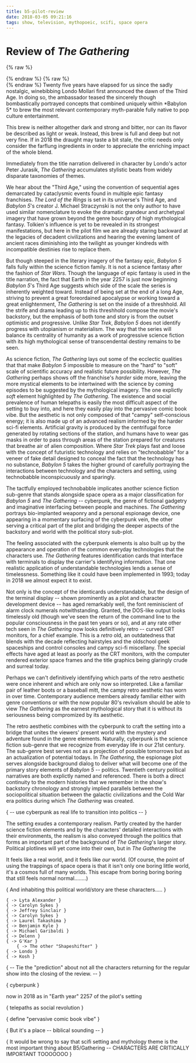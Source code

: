 ```yaml
---
title: b5-pilot-review
date: 2018-03-05 09:21:16
tags: show, television, mythopoeic, scifi, space opera
---
```

# Review of *The Gathering*

{% raw %}
<aside class="infobox" id="headnotes">
{% endraw %}
<!-- md infobox_b5-pilot-review.md -->
{% raw %}
</aside>
{% endraw %}
Twenty five years have elapsed for us since the sadly nostalgic, winebibbing Londo Mollari first announced the dawn of the Third Age. In doing so, the ambassador teased the sincerely though bombastically portrayed concepts that combined uniquely within *Babylon 5* to brew the most relevant contemporary myth-parable fully native to pop culture entertainment.

This brew is neither altogether dark and strong and bitter, nor can its flavor be described as light or weak. Instead, this brew is full and deep but not very fine. If in 2018 the draught may taste a bit stale, the critic needs only consider the farflung ingredients in order to appreciate the enriching impact of the whole blend.

Immediately from the title narration delivered in character by Londo's actor Peter Jurasik, *The Gathering* accumulates stylistic beats from widely disparate taxonomies of themes.

We hear about the "Third Age," using the convention of sequential ages demarcated by cataclysmic events found in multiple epic fantasy franchises. *The Lord of the Rings* is set in its universe's Third Age, and *Babylon 5*'s creator J. Michael Straczynski is not the only author to have used similar nomenclature to evoke the dramatic grandeur and archetypal imagery that have grown beyond the genre boundary of high mythological fantasy. Tolkien's influence is yet to be revealed in its strongest manifestations, but here in the pilot film we are already staring backward at the legacies of decadent civilizations and hearing the evening lament of ancient races diminishing into the twilight as younger kindreds with incompatible destinies rise to replace them.

But though steeped in the literary imagery of the fantasy epic, *Babylon 5* falls fully within the science fiction family. It is not a science fantasy after the fashion of *Star Wars*. Though the language of epic fantasy is used in the title narration, the fact that Earth in the year 2257 is just now beginning *Babylon 5*'s Third Age suggests which side of the scale the series is inherently weighted toward. Instead of being set at the end of a long Age, striving to prevent a great foreordained apocalypse or working toward a great enlightenment, *The Gathering* is set on the inside of a threshhold. All the strife and drama leading up to this threshhold compose the movie's backstory, but the emphasis of both tone and story is from the outset optimistic and progressive. Unlike *Star Trek*, *Babylon 5* does not identify progress with utopianism or materialism. The way that the series will balance its centrality of humanity as a work of progressive science fiction with its high mythological sense of transcendental destiny remains to be seen.

As science fiction, *The Gathering* lays out some of the ecclectic qualities that that make *Babylon 5* impossible to measure on the "hard" to "soft" scale of scientific accuracy and realistic future possibility. However, *The Gathering* perhaps shows off the franchise's *harder* side more, leaving the more mystical elements to be intertwined with the science by coming episodes to be suggested by the mythological imagery. The one explictly *soft* element highlighted by *The Gathering*. The existence and social prevalence of human telepaths is easily the most difficult aspect of the setting to buy into, and here they easily play into the pervasive comic book vibe. But the aesthetic is not only composed of that "campy" self-conscious energy; it is also made up of an advanced realism informed by the harder sci-fi elements. Artificial gravity is produced by the centrifugal force generated by rotating sections of the station, and humans have to wear gas masks in order to pass through areas of the station prepared for creatures that breathe air of alien composition. Where *Star Trek* plays fast and loose with the concept of futuristic technology and relies on "technobabble" for a veneer of fake detail designed to conceal the fact that the technology has no substance, *Babylon 5* takes the higher ground of carefully portraying the interactions between technology and the characters and setting, using technobabble inconspicuously and sparingly.

The tactfully employed technobabble implicates another science fiction sub-genre that stands alongside space opera as a major classification for *Babylon 5* and *The Gathering* -- cyberpunk, the genre of fictional gadgetry and imaginative interfacing between people and machines. *The Gathering* portrays bio-implanted weaponry and a personal espionage device, one appearing in a momentary surfacing of the cyberpunk vein, the other serving a critical part of the plot and bridging the deeper aspects of the backstory and world with the political story sub-plot.

The feeling associated with the cyberpunk elements is also built up by the appearance and operation of the common everyday technologies that the characters use. *The Gathering* features identification cards that interface with terminals to display the carrier's identifying information. That one realistic application of understandable technologies lends a sense of timelessness. Something like it could have been implemented in 1993; today in 2018 we almost expect it to exist.

Not only is the concept of the identicards understandable, but the design of the terminal display -- shown prominently as a plot and character development device -- has aged remarkably well, the font reminiscient of alarm clock numerals notwithstanding. Granted, the DOS-like output looks timelessly old (though we've seen the return of the command line to the popular consciousness in the past ten years or so), and at any rate other tech seen in *The Gathering* now looks definitively retro -- curved CRT monitors, for a chief example. This is a *retro* old, an outdatedness that blends with the decade reflecting hairstyles and the oldschool geek spaceships and control consoles and campy sci-fi miscellany. The special effects have aged at least as poorly as the CRT monitors, with the computer rendered exterior space frames and the title graphics being glaringly crude and surreal today. 

Perhaps we can't definitively identifying which parts of the retro aesthetic were once inherent and which are only now so interpreted. Like a familiar pair of leather boots or a baseball mitt, the campy retro aesthetic has worn in over time. Contemporary audience members already familiar either with genre conventions or with the now popular 80's revivalism should be able to view *The Gathering* as the earnest mythological story that it is without its seriousness being compromized by its aesthetic.

The retro aesthetic combines with the cyberpunk to craft the setting into a bridge that unites the viewers' present world with the mystery and adventure found in the genre elements. Naturally, cyberpunk is the science fiction sub-genre that we recognize from everyday life in our 21st century. The sub-genre best serves not as a projection of possible tomorrows but as an actualization of potential todays. In *The Gathering*, the espionage plot serves alongside background dialog to deliver what will become one of the primary story elements of *Babylon 5* -- politics. Twentieth century political narratives are both explictly named and referenced. There is both a direct continuity to the modern histories that we remember in the show's backstory chronology and strongly implied parallels between the sociopolitical situation between the galactic civilizations and the Cold War era politics during which *The Gathering* was created.

{ -- use cyberpunk as real life to transition into politics -- }

The setting exudes a contemporary realism. Partly created by the harder science fiction elements and by the characters' detailed interactions with their environments, the realism is also conveyed through the politics that forms an important part of the background of *The Gathering*'s larger story. Political plotlines will yet come into their own, but in *The Gathering* the

It feels like a real world, and it feels like *our* world. (Of course, the point of using the trappings of space opera is that it isn't only one boring little world, it's a cosmos full of many worlds. This escape from boring boring boring that still feels normal normal........)

{ And inhabiting this political world/story are these characters..... }

    { -> Lyta Alexander }
    { -> Carolyn Sykes }
    { -> Jeffrey Sinclair }
    { -> Carolyn Sykes }
    { -> Laurel Takashima }
    { -> Benjamin Kyle }
    { -> Michael Garibaldi }
    { -> Delenn }
    { -> G'Kar }
        { -> The other "Shapeshifter" }
    { -> Londo }
    { -> Kosh }

{ -- Tie the "prediction" about not all the characters returning for the regular show into the closing of the review. -- }

{ cyberpunk }

now in 2018 as in "Earth year" 2257 of the pilot's setting

{ telepaths as social revolution }


{ define "pervasive comic book vibe" }

{ But it's a place -- biblical sounding -- }

{ It would be wrong to say that scifi setting and mythology theme is the most important thing about B5/Gathering --     CHARACTERS ARE CRITICALLY IMPORTANT TOOOOOOO }
